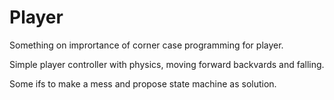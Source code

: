 # Player

Something on imprortance of corner case programming for player.

Simple player controller with physics, moving forward backvards and falling.

Some ifs to make a mess and propose state machine as solution.
